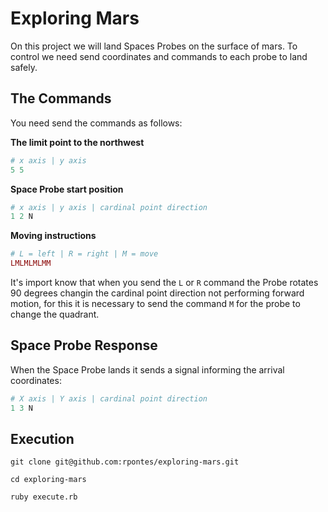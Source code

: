 # Exploring Mars
On this project we will land Spaces Probes on the surface of mars. To control we need send coordinates and commands to each probe to land safely.

## The Commands

You need send the commands as follows:

**The limit point to the northwest**
```ruby
# x axis | y axis
5 5
```

**Space Probe start position**
```ruby
# x axis | y axis | cardinal point direction
1 2 N
```

**Moving instructions**
```ruby
# L = left | R = right | M = move
LMLMLMLMM
```
It's import know that when you send the `L` or `R` command the Probe rotates 90 degrees changin the cardinal point direction not performing forward motion, for this it is necessary to send the command `M` for the probe to change the quadrant.


## Space Probe Response

When the Space Probe lands it sends a signal informing the arrival coordinates:

```ruby
# X axis | Y axis | cardinal point direction
1 3 N
```

## Execution

```
git clone git@github.com:rpontes/exploring-mars.git

cd exploring-mars

ruby execute.rb
```

